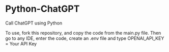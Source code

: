 # Python-ChatGPT
Call ChatGPT using Python




To use, fork this repository, and copy the code from the main.py file. Then go to any IDE, enter the code, create an .env file and type OPENAI_API_KEY = Your API Key
